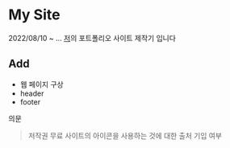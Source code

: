 # My Site

2022/08/10 ~ ...
[저](https://github.com/geonho1943)의 포트폴리오 사이트 제작기 입니다

## Add

- 웹 페이지 구상
- header
- footer

의문

> 저작권 무료 사이트의 아이콘을 사용하는 것에 대한 출처 기입 여부
